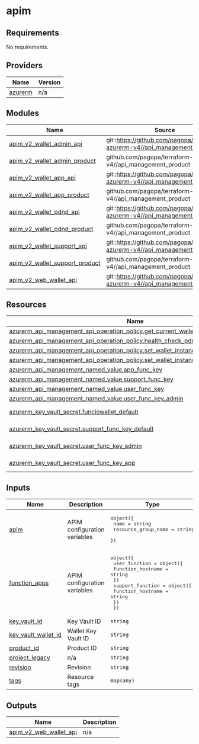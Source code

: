 # apim

<!-- BEGIN_TF_DOCS -->
## Requirements

No requirements.

## Providers

| Name | Version |
|------|---------|
| <a name="provider_azurerm"></a> [azurerm](#provider\_azurerm) | n/a |

## Modules

| Name | Source | Version |
|------|--------|---------|
| <a name="module_apim_v2_wallet_admin_api"></a> [apim\_v2\_wallet\_admin\_api](#module\_apim\_v2\_wallet\_admin\_api) | git::https://github.com/pagopa/terraform-azurerm-v4//api_management_api | v1.0.0 |
| <a name="module_apim_v2_wallet_admin_product"></a> [apim\_v2\_wallet\_admin\_product](#module\_apim\_v2\_wallet\_admin\_product) | github.com/pagopa/terraform-azurerm-v4//api_management_product | v1.0.0 |
| <a name="module_apim_v2_wallet_app_api"></a> [apim\_v2\_wallet\_app\_api](#module\_apim\_v2\_wallet\_app\_api) | git::https://github.com/pagopa/terraform-azurerm-v4//api_management_api | v1.0.0 |
| <a name="module_apim_v2_wallet_app_product"></a> [apim\_v2\_wallet\_app\_product](#module\_apim\_v2\_wallet\_app\_product) | github.com/pagopa/terraform-azurerm-v4//api_management_product | v1.0.0 |
| <a name="module_apim_v2_wallet_pdnd_api"></a> [apim\_v2\_wallet\_pdnd\_api](#module\_apim\_v2\_wallet\_pdnd\_api) | git::https://github.com/pagopa/terraform-azurerm-v4//api_management_api | v1.0.0 |
| <a name="module_apim_v2_wallet_pdnd_product"></a> [apim\_v2\_wallet\_pdnd\_product](#module\_apim\_v2\_wallet\_pdnd\_product) | github.com/pagopa/terraform-azurerm-v4//api_management_product | v1.0.0 |
| <a name="module_apim_v2_wallet_support_api"></a> [apim\_v2\_wallet\_support\_api](#module\_apim\_v2\_wallet\_support\_api) | git::https://github.com/pagopa/terraform-azurerm-v4//api_management_api | v1.0.0 |
| <a name="module_apim_v2_wallet_support_product"></a> [apim\_v2\_wallet\_support\_product](#module\_apim\_v2\_wallet\_support\_product) | github.com/pagopa/terraform-azurerm-v4//api_management_product | v1.0.0 |
| <a name="module_apim_v2_web_wallet_api"></a> [apim\_v2\_web\_wallet\_api](#module\_apim\_v2\_web\_wallet\_api) | git::https://github.com/pagopa/terraform-azurerm-v4//api_management_api | v1.0.0 |

## Resources

| Name | Type |
|------|------|
| [azurerm_api_management_api_operation_policy.get_current_wallet_instance_status_policy](https://registry.terraform.io/providers/hashicorp/azurerm/latest/docs/resources/api_management_api_operation_policy) | resource |
| [azurerm_api_management_api_operation_policy.health_check_pdnd_policy](https://registry.terraform.io/providers/hashicorp/azurerm/latest/docs/resources/api_management_api_operation_policy) | resource |
| [azurerm_api_management_api_operation_policy.set_wallet_instance_status_pdnd_policy](https://registry.terraform.io/providers/hashicorp/azurerm/latest/docs/resources/api_management_api_operation_policy) | resource |
| [azurerm_api_management_api_operation_policy.set_wallet_instance_status_policy](https://registry.terraform.io/providers/hashicorp/azurerm/latest/docs/resources/api_management_api_operation_policy) | resource |
| [azurerm_api_management_named_value.app_func_key](https://registry.terraform.io/providers/hashicorp/azurerm/latest/docs/resources/api_management_named_value) | resource |
| [azurerm_api_management_named_value.support_func_key](https://registry.terraform.io/providers/hashicorp/azurerm/latest/docs/resources/api_management_named_value) | resource |
| [azurerm_api_management_named_value.user_func_key](https://registry.terraform.io/providers/hashicorp/azurerm/latest/docs/resources/api_management_named_value) | resource |
| [azurerm_api_management_named_value.user_func_key_admin](https://registry.terraform.io/providers/hashicorp/azurerm/latest/docs/resources/api_management_named_value) | resource |
| [azurerm_key_vault_secret.funciowallet_default](https://registry.terraform.io/providers/hashicorp/azurerm/latest/docs/data-sources/key_vault_secret) | data source |
| [azurerm_key_vault_secret.support_func_key_default](https://registry.terraform.io/providers/hashicorp/azurerm/latest/docs/data-sources/key_vault_secret) | data source |
| [azurerm_key_vault_secret.user_func_key_admin](https://registry.terraform.io/providers/hashicorp/azurerm/latest/docs/data-sources/key_vault_secret) | data source |
| [azurerm_key_vault_secret.user_func_key_app](https://registry.terraform.io/providers/hashicorp/azurerm/latest/docs/data-sources/key_vault_secret) | data source |

## Inputs

| Name | Description | Type | Default | Required |
|------|-------------|------|---------|:--------:|
| <a name="input_apim"></a> [apim](#input\_apim) | APIM configuration variables | <pre>object({<br>    name                = string<br>    resource_group_name = string<br>  })</pre> | n/a | yes |
| <a name="input_function_apps"></a> [function\_apps](#input\_function\_apps) | APIM configuration variables | <pre>object({<br>    user_function = object({<br>      function_hostname = string<br>    })<br>    support_function = object({<br>      function_hostname = string<br>    })<br>  })</pre> | n/a | yes |
| <a name="input_key_vault_id"></a> [key\_vault\_id](#input\_key\_vault\_id) | Key Vault ID | `string` | n/a | yes |
| <a name="input_key_vault_wallet_id"></a> [key\_vault\_wallet\_id](#input\_key\_vault\_wallet\_id) | Wallet Key Vault ID | `string` | n/a | yes |
| <a name="input_product_id"></a> [product\_id](#input\_product\_id) | Product ID | `string` | n/a | yes |
| <a name="input_project_legacy"></a> [project\_legacy](#input\_project\_legacy) | n/a | `string` | n/a | yes |
| <a name="input_revision"></a> [revision](#input\_revision) | Revision | `string` | `"v1"` | no |
| <a name="input_tags"></a> [tags](#input\_tags) | Resource tags | `map(any)` | n/a | yes |

## Outputs

| Name | Description |
|------|-------------|
| <a name="output_apim_v2_web_wallet_api"></a> [apim\_v2\_web\_wallet\_api](#output\_apim\_v2\_web\_wallet\_api) | n/a |
<!-- END_TF_DOCS -->
